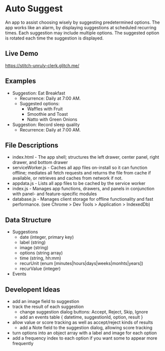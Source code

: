 # Auto Suggest
An app to assist choosing wisely by suggesting predetermined options. The app works like an alarm, by displaying suggestions at scheduled recurring times. Each suggestion may include multiple options. The suggested option is rotated each time the suggestion is displayed.

## Live Demo
https://stitch-unruly-clerk.glitch.me/

## Examples
* Suggestion: Eat Breakfast
    * Recurrence: Daily at 7:00 AM. 
    * Suggested options:
        * Waffles with Fruit
        * Smoothie and Toast
        * Natto with Green Onions
* Suggestion: Record sleep quality
    * Recurrence: Daily at 7:00 AM.

## File Descriptions
* index.html - The app shell; structures the left drawer, center panel, right drawer, and bottom drawer
* serviceWorker.js - Caches all app files on-install so it can function offline; mediates all fetch requests and returns the file from cache if available, or retrieves and caches from network if not.
* appdata.js - Lists all app files to be cached by the service worker 
* index.js - Manages app functions, drawers, and panels in conjunction with panel- and feature-specific modules
* database.js - Manages client storage for offline functionality and fast performance. (see Chrome > Dev Tools > Application > IndexedDb)

## Data Structure
* Suggestions
    * date (integer, primary key)
    * label (string)
    * image (string)
    * options (string array)
    * time (string, hh:mm)
    * recurUnit (enum [minutes|hours|days|weeks|monhts|years])
    * recurValue (integer)
* Events

## Developent Ideas
* add an image field to suggestion
* track the result of each suggestion
    * change suggestion dialog buttons: Accept, Reject, Skip, Ignore
    * add an events table { datetime, suggestionId, option, result }
* allow value or score tracking as well as accept/reject kinds of results
    * add a Note field to the suggestion dialog, allowing score tracking
* turn options into an object array with a label and image for each option
* add a frequency index to each option if you want some to appear more frequently